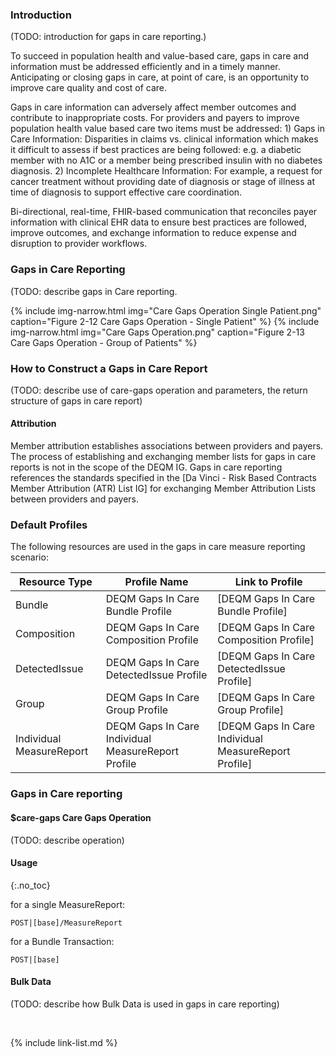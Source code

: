 
### Introduction

(TODO: introduction for gaps in care reporting.)

To succeed in population health and value-based care, gaps in care and information must be addressed efficiently and in a timely manner. Anticipating or closing gaps in care, at point of care, is an opportunity to improve care quality and cost of care.

Gaps in care information can adversely affect member outcomes and contribute to inappropriate costs. For providers and payers to improve population health value based care two items must be addressed: 1) Gaps in Care Information: Disparities in claims vs. clinical information which makes it difficult to assess if best practices are being followed: e.g. a diabetic member with no A1C or a member being prescribed insulin with no diabetes diagnosis. 2) Incomplete Healthcare Information: For example, a request for cancer treatment without providing date of diagnosis or stage of illness at time of diagnosis to support effective care coordination.

Bi-directional, real-time, FHIR-based communication that reconciles payer information with clinical EHR data to ensure best practices are followed, improve outcomes, and exchange information to reduce expense and disruption to provider workflows.

### Gaps in Care Reporting
(TODO: describe gaps in Care reporting.

{% include img-narrow.html img="Care Gaps Operation Single Patient.png" caption="Figure 2-12 Care Gaps Operation - Single Patient" %}
{% include img-narrow.html img="Care Gaps Operation.png" caption="Figure 2-13 Care Gaps Operation - Group of Patients" %}

### How to Construct a Gaps in Care Report
(TODO: describe use of care-gaps operation and parameters, the return structure of gaps in care report)

#### Attribution
Member attribution establishes associations between providers and payers. The process of establishing and exchanging member lists for gaps in care reports is not in the scope of the DEQM IG. Gaps in care reporting references the standards specified in the [Da Vinci - Risk Based Contracts Member Attribution (ATR) List IG] for exchanging Member Attribution Lists between providers and payers.

### Default Profiles

The following resources are used in the gaps in care measure reporting scenario:

|Resource Type|Profile Name|Link to Profile|
|---|---|---|
|Bundle|DEQM Gaps In Care Bundle Profile|[DEQM Gaps In Care Bundle Profile]|
|Composition|DEQM Gaps In Care Composition Profile|[DEQM Gaps In Care Composition Profile]|
|DetectedIssue|DEQM Gaps In Care DetectedIssue Profile|[DEQM Gaps In Care DetectedIssue Profile]|
|Group|DEQM Gaps In Care Group Profile|[DEQM Gaps In Care Group Profile]|
|Individual MeasureReport|DEQM Gaps In Care Individual MeasureReport Profile|[DEQM Gaps In Care Individual MeasureReport Profile]|

### Gaps in Care reporting

#### $care-gaps Care Gaps Operation
(TODO: describe operation)

#### Usage
{:.no_toc}

for a single MeasureReport:

`POST|[base]/MeasureReport`

for a Bundle Transaction:

`POST|[base]`

<!--
{% include examplebutton.html example="mrp-summary-report-example" b_title = "Click Here To See POST summary Report Example" %}

for an example of a Summary MeasureReport with counts for multiple populations and stratifiers specified in an eCQM see the [Medicare Stratification Example] and the  [COL Summary MeasureReport].  For an example of a Bundle of multiple summary results see the [Bundle Multiple Summ Report].-->

#### Bulk Data
(TODO: describe how Bulk Data is used in gaps in care reporting)

<br />

{% include link-list.md %}
